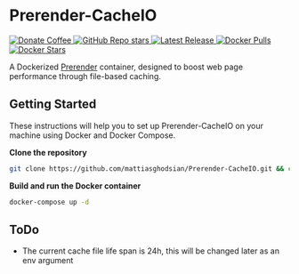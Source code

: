 # Prerender-CacheIO
<p>
    <a href="https://www.buymeacoffee.com/mattiasghodsian" target="_new">
        <img src="https://img.shields.io/badge/Donate-Coffee-blue?style=for-the-badge&amp;logo=buymeacoffee" alt="Donate Coffee">
    </a>
    <a href="https://github.com/mattiasghodsian/Prerender-CacheIO/stargazers" target="_new">
        <img alt="GitHub Repo stars" src="https://img.shields.io/github/stars/mattiasghodsian/Prerender-CacheIO?style=for-the-badge&logo=github&label=Stars&color=blue">
    </a>
    <a href="https://github.com/mattiasghodsian/Prerender-CacheIO/releases/latest" target="_new">
        <img alt="Latest Release" src="https://img.shields.io/github/v/release/mattiasghodsian/Prerender-CacheIO?style=for-the-badge&logo=github&label=Latest%20Release&color=blue">
    </a>
    <a href="https://hub.docker.com/r/rakma/prerender-cache-io" target="_new">
        <img alt="Docker Pulls" src="https://img.shields.io/docker/pulls/rakma/prerender-cache-io?style=for-the-badge&logo=docker&label=Pulls&color=blue">
    </a>
    <a href="https://hub.docker.com/r/rakma/prerender-cache-io/stars" target="_new">
        <img alt="Docker Stars" src="https://img.shields.io/docker/stars/rakma/prerender-cache-io?style=for-the-badge&logo=docker&label=Stars&color=blue">
    </a>
</p>

A Dockerized [Prerender](https://github.com/prerender/prerender) container, designed to boost web page performance through file-based caching.

## Getting Started

These instructions will help you to set up Prerender-CacheIO on your machine using Docker and Docker Compose.

**Clone the repository**

```bash
git clone https://github.com/mattiasghodsian/Prerender-CacheIO.git && cd Prerender-CacheIO
```

**Build and run the Docker container** 
```bash
docker-compose up -d
```

## ToDo
- The current cache file life span is 24h, this will be changed later as an env argument